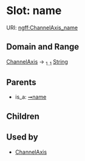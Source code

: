 
# Slot: name



URI: [ngff:ChannelAxis_name](https://w3id.org/ome/ngff/ChannelAxis_name)


## Domain and Range

[ChannelAxis](ChannelAxis.md) &#8594;  <sub>1..1</sub> [String](types/String.md)

## Parents

 *  is_a: [➞name](axis__name.md)

## Children


## Used by

 * [ChannelAxis](ChannelAxis.md)

